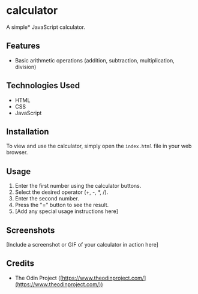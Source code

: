 # calculator
A simple* JavaScript calculator.

## Features

*   Basic arithmetic operations (addition, subtraction, multiplication, division)

## Technologies Used

*   HTML
*   CSS
*   JavaScript

## Installation

To view and use the calculator, simply open the `index.html` file in your web browser.

## Usage

1.  Enter the first number using the calculator buttons.
2.  Select the desired operator (+, -, *, /).
3.  Enter the second number.
4.  Press the "=" button to see the result.
5.  [Add any special usage instructions here]

## Screenshots

[Include a screenshot or GIF of your calculator in action here]

## Credits

*   The Odin Project ([https://www.theodinproject.com/](https://www.theodinproject.com/))
